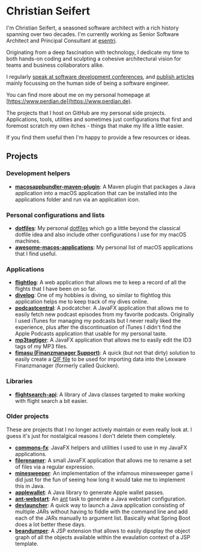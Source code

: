 # Christian Seifert

I'm Christian Seifert, a seasoned software architect with a rich history spanning over two decades. I'm currently working as Senior Software Architect and Principal Consultant at [esentri](https://www.esentri.com/).

Originating from a deep fascination with technology, I dedicate my time to both hands-on coding and sculpting a cohesive architectural vision for teams and business collaborators alike.

I regularly [speak at software development conferences](https://www.perdian.de/conference-talks/), and [publish articles](https://www.perdian.de/publications/) mainly focussing on the human side of being a software engineer.

You can find more about me on my personal homepage at [https://www.perdian.de](https://www.perdian.de).

The projects that I host on GitHub are my personal side projects.
Applications, tools, utilities and sometimes just configurations that first and foremost scratch my own itches - things that make my life a little easier.

If you find them useful then I'm happy to provide a few resources or ideas.

## Projects

### Development helpers

* **[macosappbundler-maven-plugin](https://github.com/perdian/macosappbundler-maven-plugin)**: A Maven plugin that packages a Java application into a macOS application that can be installed into the applications folder and run via an application icon.

### Personal configurations and lists

* **[dotfiles](https://github.com/perdian/dotfiles)**: My personal [dotfiles](https://wiki.archlinux.org/index.php/Dotfiles) which go a little beyond the classical dotfile idea and also include other configurations I use for my macOS machines.
* **[awesome-macos-applications](https://github.com/perdian/awesome-macos-applications)**: My personal list of macOS applications that I find useful.

### Applications

* **[flightlog](https://github.com/perdian/flightlog)**: A web application that allows me to keep a record of all the flights that I have been on so far.
* **[divelog](https://github.com/perdian/flightlog)**: One of my hobbies is diving, so similar to flightlog this application helps me to keep track of my dives online.
* **[podcastcentral](https://github.com/perdian/podcastcentral)**: A podcatcher. A JavaFX application that allows me to easily fetch new podcast episodes from my favorite podcasts. Originally I used iTunes for managing my podcasts but I never really liked the experience, plus after the discontinuation of iTunes I didn't find the Apple Podcasts application that usable for my personal taste.
* **[mp3tagtiger](https://github.com/perdian/mp3tagtiger)**: A JavaFX application that allows me to easily edit the ID3 tags of my MP3 files.
* **[fimasu (Finanzmanager Support)](https://github.com/perdian/fimasu)**: A quick (but not that dirty) solution to easily create a [QIF file](https://de.wikipedia.org/wiki/Quicken_Interchange_Format) to be used for importing data into the Lexware Finanzmanager (formerly called Quicken).

### Libraries

* **[flightsearch-api](https://github.com/perdian/flightsearch-api)**: A library of Java classes targeted to make working with flight search a bit easier.

### Older projects

These are projects that I no longer actively maintain or even really look at.
I guess it's just for nostalgical reasons I don't delete them completely.

* **[commons-fx](https://github.com/perdian/commons-fx)**: JavaFX helpers and utilities I used to use in my JavaFX applications.
* **[filerenamer](https://github.com/perdian/filerenamer)**: A small JavaFX application that allows me to rename a set of files via a regular expression.
* **[minesweeper](https://github.com/perdian/minesweeper)**: An implementation of the infamous minesweeper game I did just for the fun of seeing how long it would take me to implement this in Java.
* **[applewallet](https://github.com/perdian/applewallet)**: A Java library to generate Apple wallet passes.
* **[ant-webstart](https://github.com/perdian/ant-webstart])**: An [ant](https://ant.apache.org) task to generate a Java webstart configuration.
* **[devlauncher](https://github.com/perdian/devlauncher)**: A quick way to launch a Java application consisting of multiple JARs without having to fiddle with the command line and add each of the JARs manually to argument list. Basically what Spring Boot does a lot better these days.
* **[beandumper](https://github.com/perdian/beandumper)**: A JSP extension that allows to easily dipsplay the object graph of all the objects available within the evaulation context of a JSP template.
